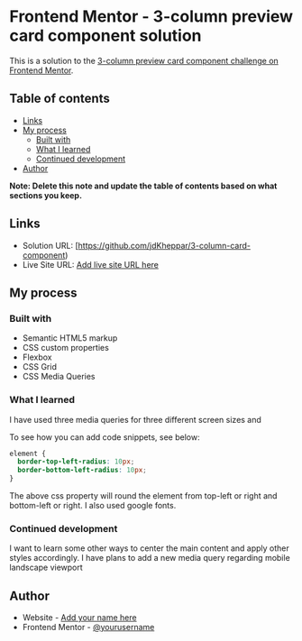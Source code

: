 # Frontend Mentor - 3-column preview card component solution

This is a solution to the [3-column preview card component challenge on Frontend Mentor](https://www.frontendmentor.io/challenges/3column-preview-card-component-pH92eAR2-).

## Table of contents

- [Links](#links)
- [My process](#my-process)
  - [Built with](#built-with)
  - [What I learned](#what-i-learned)
  - [Continued development](#continued-development)
- [Author](#author)

**Note: Delete this note and update the table of contents based on what sections you keep.**

## Links

- Solution URL: [https://github.com/jdKheppar/3-column-card-component)
- Live Site URL: [Add live site URL here](https://your-live-site-url.com)

## My process

### Built with

- Semantic HTML5 markup
- CSS custom properties
- Flexbox
- CSS Grid
- CSS Media Queries

### What I learned

I have used three media queries for three different screen sizes and

To see how you can add code snippets, see below:

```css
element {
  border-top-left-radius: 10px;
  border-bottom-left-radius: 10px;
}
```

The above css property will round the element from top-left or right
and bottom-left or right.
I also used google fonts.

### Continued development

I want to learn some other ways to center the main content and
apply other styles accordingly.
I have plans to add a new media query regarding mobile landscape viewport

## Author

- Website - [Add your name here](https://www.your-site.com)
- Frontend Mentor - [@yourusername](https://www.frontendmentor.io/profile/jdKheppar)
